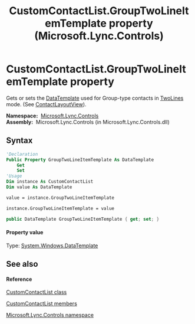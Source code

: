 ﻿---
title: CustomContactList.GroupTwoLineItemTemplate property  (Microsoft.Lync.Controls)
TOCTitle: 'GroupTwoLineItemTemplate property '
ms:assetid: P:Microsoft.Lync.Controls.CustomContactList.GroupTwoLineItemTemplate_DI_3_UC_OCS14MrefLyncWPF
ms:mtpsurl: https://msdn.microsoft.com/en-us/library/microsoft.lync.controls.customcontactlist.grouptwolineitemtemplate_di_3_uc_ocs14mreflyncwpf(v=office.15)
ms:contentKeyID: 48597504
ms.date: 07/28/2014
mtps_version: v=office.15
f1_keywords:
- Microsoft.Lync.Controls.CustomContactList.GroupTwoLineItemTemplate
dev_langs:
- CSharp
- JScript
- VB
- other
---

# CustomContactList.GroupTwoLineItemTemplate property

Gets or sets the [DataTemplate](http://msdn2.microsoft.com/en-us/library/ms589297) used for Group-type contacts in [TwoLines](contactlayoutoption-enumeration-microsoft-lync-controls_1.md) mode. (See [ContactLayoutView](customcontactlist-contactlayoutview-property-microsoft-lync-controls_1.md)).

**Namespace:**  [Microsoft.Lync.Controls](microsoft-lync-controls-namespace_1.md)  
**Assembly:**  Microsoft.Lync.Controls (in Microsoft.Lync.Controls.dll)

## Syntax

``` vb
'Declaration
Public Property GroupTwoLineItemTemplate As DataTemplate
    Get
    Set
'Usage
Dim instance As CustomContactList
Dim value As DataTemplate

value = instance.GroupTwoLineItemTemplate

instance.GroupTwoLineItemTemplate = value
```

``` csharp
public DataTemplate GroupTwoLineItemTemplate { get; set; }
```

#### Property value

Type: [System.Windows.DataTemplate](http://msdn2.microsoft.com/en-us/library/ms589297)  

## See also

#### Reference

[CustomContactList class](customcontactlist-class-microsoft-lync-controls_1.md)

[CustomContactList members](customcontactlist-members-microsoft-lync-controls_1.md)

[Microsoft.Lync.Controls namespace](microsoft-lync-controls-namespace_1.md)

